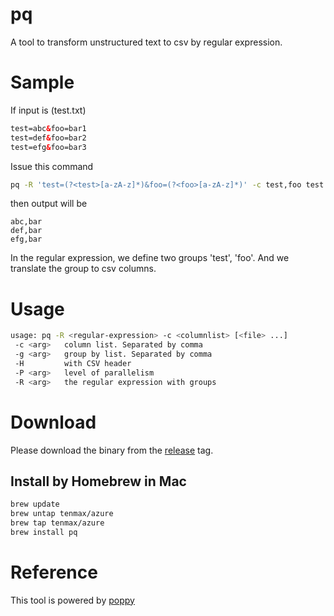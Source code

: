# pq

A tool to transform unstructured text to csv by regular expression.

# Sample

If input is (test.txt)

```html
test=abc&foo=bar1
test=def&foo=bar2
test=efg&foo=bar3
```

Issue this command

```bash
pq -R 'test=(?<test>[a-zA-z]*)&foo=(?<foo>[a-zA-z]*)' -c test,foo test.txt
```

then output will be

```
abc,bar
def,bar
efg,bar
```

In the regular expression, we define two groups 'test', 'foo'. And we translate the group to csv columns.

# Usage

```bash
usage: pq -R <regular-expression> -c <columnlist> [<file> ...]
 -c <arg>   column list. Separated by comma
 -g <arg>   group by list. Separated by comma
 -H         with CSV header
 -P <arg>   level of parallelism
 -R <arg>   the regular expression with groups
```

# Download

Please download the binary from the [release](https://github.com/tenmax/pq/releases) tag.

## Install by Homebrew in Mac
```bash
brew update
brew untap tenmax/azure
brew tap tenmax/azure
brew install pq
```

# Reference

This tool is powered by [poppy](http://tenmax.github.io/poppy/)
